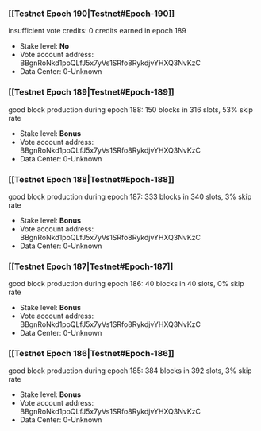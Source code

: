 ### [[Testnet Epoch 190|Testnet#Epoch-190]]
insufficient vote credits: 0 credits earned in epoch 189
* Stake level: **No** 
* Vote account address: BBgnRoNkd1poQLfJ5x7yVs1SRfo8RykdjvYHXQ3NvKzC
* Data Center: 0-Unknown
### [[Testnet Epoch 189|Testnet#Epoch-189]]
good block production during epoch 188: 150 blocks in 316 slots, 53% skip rate
* Stake level: **Bonus** 
* Vote account address: BBgnRoNkd1poQLfJ5x7yVs1SRfo8RykdjvYHXQ3NvKzC
* Data Center: 0-Unknown
### [[Testnet Epoch 188|Testnet#Epoch-188]]
good block production during epoch 187: 333 blocks in 340 slots, 3% skip rate
* Stake level: **Bonus** 
* Vote account address: BBgnRoNkd1poQLfJ5x7yVs1SRfo8RykdjvYHXQ3NvKzC
* Data Center: 0-Unknown
### [[Testnet Epoch 187|Testnet#Epoch-187]]
good block production during epoch 186: 40 blocks in 40 slots, 0% skip rate
* Stake level: **Bonus** 
* Vote account address: BBgnRoNkd1poQLfJ5x7yVs1SRfo8RykdjvYHXQ3NvKzC
* Data Center: 0-Unknown
### [[Testnet Epoch 186|Testnet#Epoch-186]]
good block production during epoch 185: 384 blocks in 392 slots, 3% skip rate
* Stake level: **Bonus** 
* Vote account address: BBgnRoNkd1poQLfJ5x7yVs1SRfo8RykdjvYHXQ3NvKzC
* Data Center: 0-Unknown